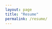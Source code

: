 ```yaml
---
layout: page
title: "Resume"
permalink: /resume/
---
```


<object data="/assets/Sam-Hunt-Resume.pdf" width="100%" height="600"></object>
